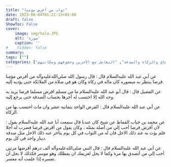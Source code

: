 ```yaml
---
title: "ثواب من أقرض مؤمنا"
date: 2023-06-04T01:21:13+03:00
draft: false
ShowToc: False
cover:
    image: img/hala.JPG
    alt: 'صورة'
    caption: ''
#    hidden: false
summary: 
tags: [""]
categories: ["الإنفاق والزكاة والصدقة", "التعامل مع الآخرين وحقوقهم ومكانتهم"]
---
```

عن
أبي عبد الله عليه‌السلام قال : قال رسول الله صلى‌الله‌عليه‌وآله من أقرض مؤمنا قرضا ينتظر به
ميسوره كان ماله في زكاة وكان هو في صلاة من الملائكة حتى يؤديه إليه.

عن الفضيل قال : قال أبو عبد الله عليه‌السلام ما من مسلم اقرض مسلما قرضا
يريد به وجه الله إلا احتسب له أجرها بحساب الصدقة حتى يرجع إليه.

عن أبي عبد الله عليه‌السلام قال : القرض الواحد
بثمانية عشر وان مات احتسب بها من الزكاة.

عن محمد بن خباب القماط عن شيخ كان عندنا قال سمعت
أبا عبد الله عليه‌السلام يقول : لان أقرض قرضا أحب إلي من أصله بمثله ، وكان يقول من
أقرض قرضا فضرب له أجلا فلم يؤت به عند ذلك الاجل فان له من الثواب
في كل يوم يتأخر عنه ذلك الاجل مثل صدقة دينار واحد في كل يوم.

عن
أبي عبد الله عليه‌السلام قال : قال النبي صلى‌الله‌عليه‌وآله ألف درهم أقرضها مرتين أحب
إلي من أتصدق بها مرة وكما لا يحل لغريمك ان يمطلك وهو موسر
فكذلك لا يحل أن تعسره إذا علمت أنه معسر.

